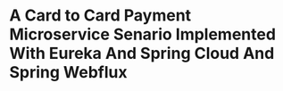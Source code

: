 # A Card to Card Payment Microservice Senario Implemented With Eureka And Spring Cloud And Spring Webflux


